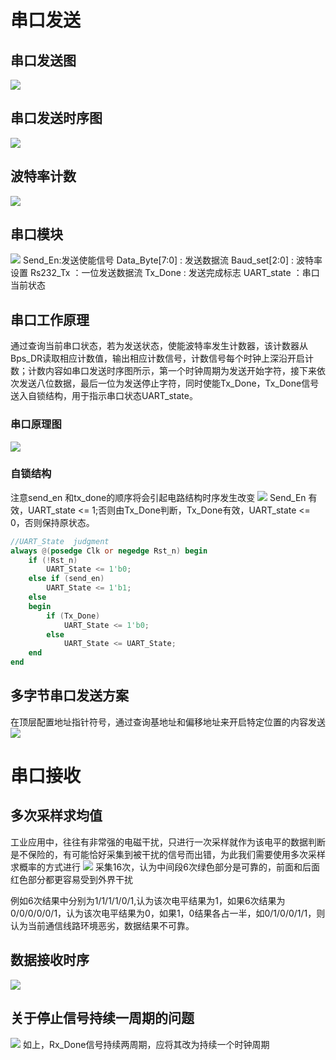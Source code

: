 
# 串口发送
## 串口发送图
![](2022-11-02-21-53-35.png)
## 串口发送时序图
![](2022-11-02-21-53-10.png)
## 波特率计数
![](2022-11-16-15-13-26.png)
## 串口模块
![](2022-11-03-10-47-57.png)
Send_En:发送使能信号
Data_Byte[7:0] : 发送数据流
Baud_set[2:0] : 波特率设置
Rs232_Tx ：一位发送数据流
Tx_Done : 发送完成标志
UART_state ：串口当前状态

## 串口工作原理
通过查询当前串口状态，若为发送状态，使能波特率发生计数器，该计数器从Bps_DR读取相应计数值，输出相应计数信号，计数信号每个时钟上深沿开启计数；计数内容如串口发送时序图所示，第一个时钟周期为发送开始字符，接下来依次发送八位数据，最后一位为发送停止字符，同时使能Tx_Done，Tx_Done信号送入自锁结构，用于指示串口状态UART_state。
### 串口原理图
![](2022-11-15-20-06-41.png)
### 自锁结构

注意send_en 和tx_done的顺序将会引起电路结构时序发生改变
![](2022-11-15-20-10-19.png)
Send_En 有效，UART_state <= 1;否则由Tx_Done判断，Tx_Done有效，UART_state <= 0，否则保持原状态。
``` verilog
//UART_State  judgment
always @(posedge Clk or negedge Rst_n) begin
    if (!Rst_n)
        UART_State <= 1'b0;
    else if (send_en)
        UART_State <= 1'b1;
    else
    begin
        if (Tx_Done)
            UART_State <= 1'b0;
        else
            UART_State <= UART_State;
    end
end
```

## 多字节串口发送方案
在顶层配置地址指针符号，通过查询基地址和偏移地址来开启特定位置的内容发送
![](2022-11-16-14-55-23.png)

# 串口接收
## 多次采样求均值
工业应用中，往往有非常强的电磁干扰，只进行一次采样就作为该电平的数据判断是不保险的，有可能恰好采集到被干扰的信号而出错，为此我们需要使用多次采样求概率的方式进行
![](2022-11-16-15-04-49.png)
采集16次，认为中间段6次绿色部分是可靠的，前面和后面红色部分都更容易受到外界干扰

例如6次结果中分别为1/1/1/1/0/1,认为该次电平结果为1，如果6次结果为0/0/0/0/0/1，认为该次电平结果为0，如果1，0结果各占一半，如0/1/0/0/1/1，则认为当前通信线路环境恶劣，数据结果不可靠。
## 数据接收时序
![](2022-11-16-15-11-47.png)

## 关于停止信号持续一周期的问题
![](2022-11-22-16-37-12.png)
如上，Rx_Done信号持续两周期，应将其改为持续一个时钟周期
